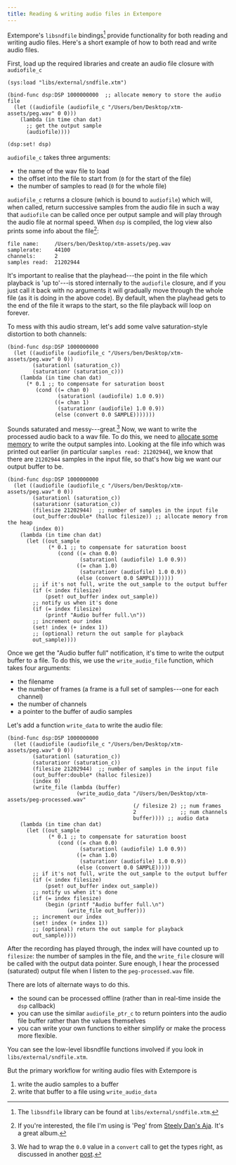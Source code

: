 ```yaml
---
title: Reading & writing audio files in Extempore
---
```


Extempore's `libsndfile` bindings[^1] provide functionality for both reading and
writing audio files. Here's a short example of how to both read and write audio
files.

First, load up the required libraries and create an audio file closure with
`audiofile_c`

~~~~ xtlang
(sys:load "libs/external/sndfile.xtm")

(bind-func dsp:DSP 1000000000  ;; allocate memory to store the audio file
  (let ((audiofile (audiofile_c "/Users/ben/Desktop/xtm-assets/peg.wav" 0 0)))
    (lambda (in time chan dat)
      ;; get the output sample
      (audiofile))))

(dsp:set! dsp)  
~~~~

`audiofile_c` takes three arguments:

-   the name of the wav file to load
-   the offset into the file to start from (`0` for the start of the file)
-   the number of samples to read (`0` for the whole file)

`audiofile_c` returns a closure (which is bound to `audiofile`) which will, when
called, return successive samples from the audio file in such a way that
`audiofile` can be called once per output sample and will play through the audio
file at normal speed. When `dsp` is compiled, the log view also prints some info
about the file[^2]:

~~~~ sourceCode
file name:     /Users/ben/Desktop/xtm-assets/peg.wav
samplerate:    44100
channels:      2
samples read:  21202944
~~~~

It's important to realise that the playhead---the point in the file which playback
is 'up to'---is stored internally to the `audiofile` closure, and if you just call
it back with no arguments it will gradually move through the whole file (as it
is doing in the above code). By default, when the playhead gets to the end of
the file it wraps to the start, so the file playback will loop on forever.

To mess with this audio stream, let's add some valve saturation-style distortion
to both channels:

~~~~ xtlang
(bind-func dsp:DSP 1000000000
  (let ((audiofile (audiofile_c "/Users/ben/Desktop/xtm-assets/peg.wav" 0 0))
        (saturationl (saturation_c))
        (saturationr (saturation_c)))
    (lambda (in time chan dat)
      (* 0.1 ;; to compensate for saturation boost
         (cond ((= chan 0)
                (saturationl (audiofile) 1.0 0.9))
               ((= chan 1)
                (saturationr (audiofile) 1.0 0.9))
               (else (convert 0.0 SAMPLE)))))))
~~~~

Sounds saturated and messy---great.[^3] Now, we want to write the processed
audio back to a wav file. To do this, we need to [allocate some
memory](2012-08-17-memory-management-in-extempore.org) to write the output
samples into. Looking at the file info which was printed out earlier (in
particular `samples read: 21202944`), we know that there are `21202944` samples
in the input file, so that's how big we want our output buffer to be.

~~~~ xtlang
(bind-func dsp:DSP 1000000000
  (let ((audiofile (audiofile_c "/Users/ben/Desktop/xtm-assets/peg.wav" 0 0))
        (saturationl (saturation_c))
        (saturationr (saturation_c))
        (filesize 21202944)  ;; number of samples in the input file
        (out_buffer:double* (halloc filesize)) ;; allocate memory from the heap
        (index 0))
    (lambda (in time chan dat)
      (let ((out_sample
             (* 0.1 ;; to compensate for saturation boost
                (cond ((= chan 0.0)
                       (saturationl (audiofile) 1.0 0.9))
                      ((= chan 1.0)
                       (saturationr (audiofile) 1.0 0.9))
                      (else (convert 0.0 SAMPLE))))))
        ;; if it's not full, write the out_sample to the output buffer
        (if (< index filesize)
            (pset! out_buffer index out_sample))
        ;; notify us when it's done
        (if (= index filesize)
            (printf "Audio buffer full.\n"))
        ;; increment our index
        (set! index (+ index 1))
        ;; (optional) return the out sample for playback
        out_sample))))
~~~~

Once we get the "Audio buffer full" notification, it's time to write the output
buffer to a file. To do this, we use the `write_audio_file` function, which
takes four arguments:

-   the filename
-   the number of frames (a frame is a full set of samples---one for each
    channel)
-   the number of channels
-   a pointer to the buffer of audio samples

Let's add a function `write_data` to write the audio file:

~~~~ xtlang
(bind-func dsp:DSP 1000000000
  (let ((audiofile (audiofile_c "/Users/ben/Desktop/xtm-assets/peg.wav" 0 0))
        (saturationl (saturation_c))
        (saturationr (saturation_c))
        (filesize 21202944)  ;; number of samples in the input file
        (out_buffer:double* (halloc filesize))
        (index 0)
        (write_file (lambda (buffer)
                      (write_audio_data "/Users/ben/Desktop/xtm-assets/peg-processed.wav"
                                        (/ filesize 2) ;; num frames
                                        2              ;; num channels
                                        buffer)))) ;; audio data
    (lambda (in time chan dat)
      (let ((out_sample
             (* 0.1 ;; to compensate for saturation boost
                (cond ((= chan 0.0)
                       (saturationl (audiofile) 1.0 0.9))
                      ((= chan 1.0)
                       (saturationr (audiofile) 1.0 0.9))
                      (else (convert 0.0 SAMPLE)))))
        ;; if it's not full, write the out_sample to the output buffer
        (if (< index filesize)
            (pset! out_buffer index out_sample))
        ;; notify us when it's done
        (if (= index filesize)
            (begin (printf "Audio buffer full.\n")
                   (write_file out_buffer)))
        ;; increment our index
        (set! index (+ index 1))
        ;; (optional) return the out sample for playback
        out_sample))))
~~~~

After the recording has played through, the index will have counted up to
`filesize`: the number of samples in the file, and the `write_file` closure will
be called with the output data pointer. Sure enough, I hear the processed
(saturated) output file when I listen to the `peg-processed.wav` file.

There are lots of alternate ways to do this.

-   the sound can be processed offline (rather than in real-time inside the
    `dsp` callback)
-   you can use the similar `audiofile_ptr_c` to return pointers into the audio
    file buffer rather than the values themselves
-   you can write your own functions to either simplify or make the process more
    flexible.

You can see the low-level libsndfile functions involved if you look in
`libs/external/sndfile.xtm`.

But the primary workflow for writing audio files with Extempore is

1.  write the audio samples to a buffer
2.  write that buffer to a file using `write_audio_data`

[^1]: The `libsndfile` library can be found at `libs/external/sndfile.xtm`.

[^2]:
    If you're interested, the file I'm using is 'Peg' from [Steely Dan's
    Aja](http://www.rollingstone.com/music/lists/500-greatest-albums-of-all-time-20120531/steely-dan-aja-20120524).
    It's a great album.

[^3]:
    We had to wrap the `0.0` value in a `convert` call to get the types right,
    as discussed in another
    [post](2013-11-15-changing-from-doubles-to-floats-in-audio_dsp.org).
